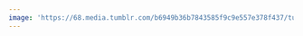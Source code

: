 ```yaml
---
image: 'https://68.media.tumblr.com/b6949b36b7843585f9c9e557e378f437/tumblr_noa631VRTV1tbdx3so1_1280.jpg'
---
```

